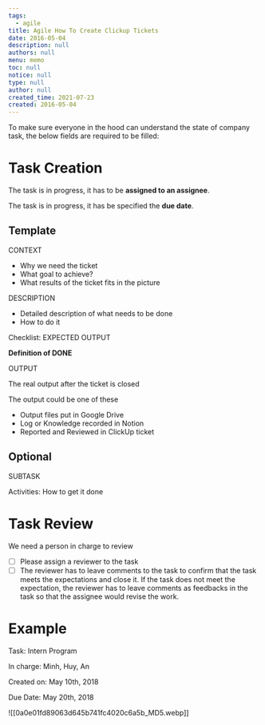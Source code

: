 ```yaml
---
tags: 
  - agile
title: Agile How To Create Clickup Tickets
date: 2016-05-04
description: null
authors: null
menu: memo
toc: null
notice: null
type: null
author: null
created_time: 2021-07-23
created: 2016-05-04
---
```


To make sure everyone in the hood can understand the state of company task, the below fields are required to be filled:

# Task Creation

The task is in progress, it has to be **assigned to an assignee**.

The task is in progress, it has be specified the **due date**.

## Template

CONTEXT

* Why we need the ticket
* What goal to achieve?
* What results of the ticket fits in the picture

DESCRIPTION

* Detailed description of what needs to be done 
* How to do it

Checklist: EXPECTED OUTPUT

**Definition of DONE**

OUTPUT

The real output after the ticket is closed

The output could be one of these

* Output files put in Google Drive
* Log or Knowledge recorded in Notion
* Reported and Reviewed in ClickUp ticket

## Optional

SUBTASK

Activities: How to get it done

# Task Review

We need a person in charge to review

- [ ] Please assign a reviewer to the task
- [ ] The reviewer has to leave comments to the task to confirm that the task meets the expectations and close it. If the task does not meet the expectation, the reviewer has to leave comments as feedbacks in the task so that the assignee would revise the work.

# Example

Task: Intern Program

In charge: Minh, Huy, An

Created on: May 10th, 2018

Due Date: May 20th, 2018


![[0a0e01fd89063d645b741fc4020c6a5b_MD5.webp]]

